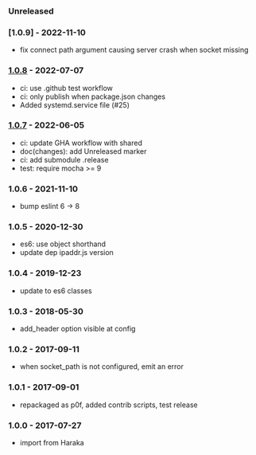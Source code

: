 ### Unreleased

### [1.0.9] - 2022-11-10

- fix connect path argument causing server crash when socket missing

### [1.0.8] - 2022-07-07

- ci: use .github test workflow
- ci: only publish when package.json changes
- Added systemd.service file (#25)


### [1.0.7] - 2022-06-05

- ci: update GHA workflow with shared
- doc(changes): add Unreleased marker
- ci: add submodule .release
- test: require mocha >= 9


### 1.0.6 - 2021-11-10

- bump eslint 6 -> 8


### 1.0.5 - 2020-12-30

- es6: use object shorthand
- update dep ipaddr.js version


### 1.0.4 - 2019-12-23

- update to es6 classes


### 1.0.3 - 2018-05-30

- add_header option visible at config


### 1.0.2 - 2017-09-11

- when socket_path is not configured, emit an error


### 1.0.1 - 2017-09-01

- repackaged as p0f, added contrib scripts, test release


### 1.0.0 - 2017-07-27

- import from Haraka


[1.0.7]: https://github.com/haraka/haraka-plugin-p0f/releases/tag/1.0.7
[1.0.8]: https://github.com/haraka/haraka-plugin-p0f/releases/tag/1.0.8
